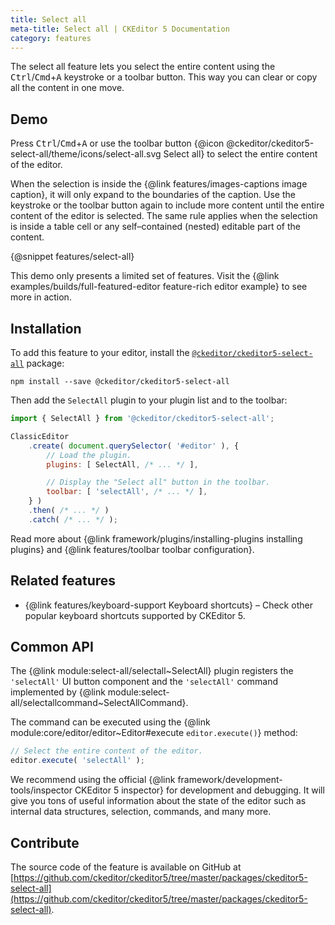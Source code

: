 ```yaml
---
title: Select all
meta-title: Select all | CKEditor 5 Documentation
category: features
---
```


The select all feature lets you select the entire content using the <kbd>Ctrl</kbd>/<kbd>Cmd</kbd>+<kbd>A</kbd> keystroke or a toolbar button. This way you can clear or copy all the content in one move.

## Demo

Press <kbd>Ctrl</kbd>/<kbd>Cmd</kbd>+<kbd>A</kbd> or use the toolbar button {@icon @ckeditor/ckeditor5-select-all/theme/icons/select-all.svg Select all} to select the entire content of the editor.

<info-box>
	When the selection is inside the {@link features/images-captions image caption}, it will only expand to the boundaries of the caption. Use the keystroke or the toolbar button again to include more content until the entire content of the editor is selected. The same rule applies when the selection is inside a table cell or any self–contained (nested) editable part of the content.
</info-box>

{@snippet features/select-all}

<info-box info>
	This demo only presents a limited set of features. Visit the {@link examples/builds/full-featured-editor feature-rich editor example} to see more in action.
</info-box>

## Installation

To add this feature to your editor, install the [`@ckeditor/ckeditor5-select-all`](https://www.npmjs.com/package/@ckeditor/ckeditor5-select-all) package:

```
npm install --save @ckeditor/ckeditor5-select-all
```

Then add the `SelectAll` plugin to your plugin list and to the toolbar:

```js
import { SelectAll } from '@ckeditor/ckeditor5-select-all';

ClassicEditor
	.create( document.querySelector( '#editor' ), {
		// Load the plugin.
		plugins: [ SelectAll, /* ... */ ],

		// Display the "Select all" button in the toolbar.
		toolbar: [ 'selectAll', /* ... */ ],
	} )
	.then( /* ... */ )
	.catch( /* ... */ );
```

<info-box info>
	Read more about {@link framework/plugins/installing-plugins installing plugins} and {@link features/toolbar toolbar configuration}.
</info-box>

## Related features

* {@link features/keyboard-support Keyboard shortcuts} &ndash; Check other popular keyboard shortcuts supported by CKEditor&nbsp;5.

## Common API

The {@link module:select-all/selectall~SelectAll} plugin registers the `'selectAll'` UI button component and the `'selectAll'` command implemented by {@link module:select-all/selectallcommand~SelectAllCommand}.

The command can be executed using the {@link module:core/editor/editor~Editor#execute `editor.execute()`} method:

```js
// Select the entire content of the editor.
editor.execute( 'selectAll' );
```

<info-box>
	We recommend using the official {@link framework/development-tools/inspector CKEditor&nbsp;5 inspector} for development and debugging. It will give you tons of useful information about the state of the editor such as internal data structures, selection, commands, and many more.
</info-box>

## Contribute

The source code of the feature is available on GitHub at [https://github.com/ckeditor/ckeditor5/tree/master/packages/ckeditor5-select-all](https://github.com/ckeditor/ckeditor5/tree/master/packages/ckeditor5-select-all).
